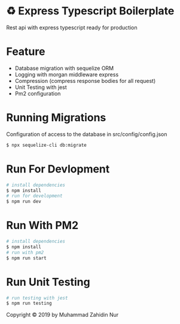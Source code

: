# ♻️ Express Typescript Boilerplate

Rest api with express typescript ready for production

# Feature

- Database migration with sequelize ORM
- Logging with morgan middleware express
- Compression (compress response bodies for all request)
- Unit Testing with jest
- Pm2 configuration

# Running Migrations

Configuration of access to the database in src/config/config.json

```sh
$ npx sequelize-cli db:migrate
```

# Run For Devlopment

```sh
# install dependencies
$ npm install
# run for development
$ npm run dev
```

# Run With PM2

```sh
# install dependencies
$ npm install
# run with pm2
$ npm run start
```

# Run Unit Testing

```sh
# run testing with jest
$ npm run testing
```

Copyright © 2019 by Muhammad Zahidin Nur
